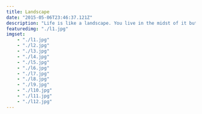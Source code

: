 ```yaml
---
title: Landscape
date: "2015-05-06T23:46:37.121Z"
description: "Life is like a landscape. You live in the midst of it but can describe it only from the vantage point of distance."
featuredimg: "./l1.jpg"
imgset:
    - "./l1.jpg"
    - "./l2.jpg"
    - "./l3.jpg"
    - "./l4.jpg"
    - "./l5.jpg"
    - "./l6.jpg"
    - "./l7.jpg"
    - "./l8.jpg"
    - "./l9.jpg"
    - "./l10.jpg"
    - "./l11.jpg"
    - "./l12.jpg"
---
```

 